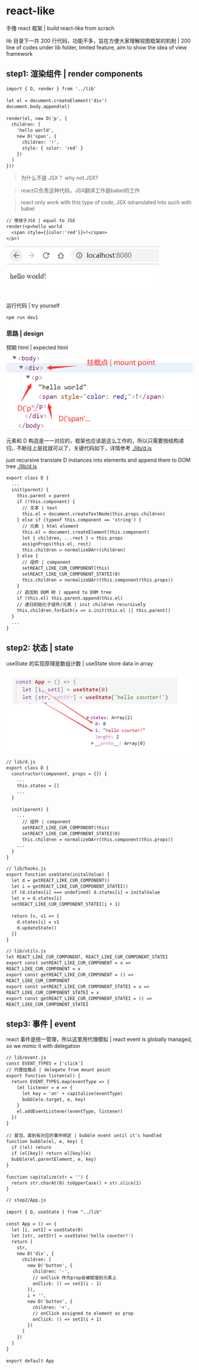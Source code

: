 # react-like

手撸 react 框架 | build react-like from scrach

lib 目录下一共 200 行代码，功能不多，旨在方便大家理解视图框架的机制 | 200 line of codes under lib folder, limited feature, aim to show the idea of view framework

## step1: 渲染组件 | render components

```
import { D, render } from '../lib'

let el = document.createElement('div')
document.body.append(el)

render(el, new D('p', {
  children: [
    'hello world',
    new D('span', {
      children: '!',
      style: { color: 'red' }
    })
  ]
}))

```
> 为什么不是 JSX？ why not JSX?

> react只负责这种代码，JSX翻译工作是babel的工作 

> react only work with this type of code, JSX istranslated into such with babel

```
// 等效于JSX | equal to JSX
render(<p>hello world
  <span style={{color:'red'}}>!</span>
</p>)
```

![render-only.jpg](./images/render-only.jpg)

运行代码 | try yourself
```
npm run dev1
```

### 思路 | design

预期 html | expected html

![html.png](./images/html.png)

元素和 D 构造是一一对应的，框架也应该是这么工作的，所以只需要按结构递归，不断往上层挂就可以了，关键代码如下，详情参考 [./lib/d.js](./lib/d.js)

just recursive translate D instances into elements and append them to DOM tree [./lib/d.js](./lib/d.js)

```
export class D {
  ...
  init(parent) {
    this.parent = parent
    if (!this.component) {
      // 文本 | text
      this.el = document.createTextNode(this.props.children)
    } else if (typeof this.component == 'string') {
      // 元素 | html element 
      this.el = document.createElement(this.component)
      let { children, ...rest } = this.props
      assignProps(this.el, rest)
      this.children = normalizeDArr(children)
    } else {
      // 组件 | component
      setREACT_LIKE_CUR_COMPONENT(this)
      setREACT_LIKE_CUR_COMPONENT_STATEI(0)
      this.children = normalizeDArr(this.component(this.props))
    }
    // 追加到 DOM 树 | append to DOM tree
    if (this.el) this.parent.append(this.el)
    // 递归初始化子组件/元素 | init children recursively
    this.children.forEach(x => x.init(this.el || this.parent))
  }
  ...
}
```

## step2: 状态 | state

useState 的实现原理是数组计数 | useState store data in array

![./images/states.png](./images/states.png)

```
// lib/d.js
export class D {
  constructor(component, props = {}) {
    ...
    this.states = []
    ...
  }

  init(parent) {
    ...
      // 组件 | component
      setREACT_LIKE_CUR_COMPONENT(this)
      setREACT_LIKE_CUR_COMPONENT_STATEI(0)
      this.children = normalizeDArr(this.component(this.props))
    ...
  }
}
```

```
// lib/hooks.js
export function useState(initalValue) {
  let d = getREACT_LIKE_CUR_COMPONENT()
  let i = getREACT_LIKE_CUR_COMPONENT_STATEI()
  if (d.states[i] === undefined) d.states[i] = initalValue
  let v = d.states[i]
  setREACT_LIKE_CUR_COMPONENT_STATEI(i + 1)

  return [v, v1 => {
    d.states[i] = v1
    d.updateState()
  }]
}
```

```
// lib/utils.js
let REACT_LIKE_CUR_COMPONENT, REACT_LIKE_CUR_COMPONENT_STATEI
export const setREACT_LIKE_CUR_COMPONENT = x => REACT_LIKE_CUR_COMPONENT = x
export const getREACT_LIKE_CUR_COMPONENT = () => REACT_LIKE_CUR_COMPONENT
export const setREACT_LIKE_CUR_COMPONENT_STATEI = x => REACT_LIKE_CUR_COMPONENT_STATEI = x
export const getREACT_LIKE_CUR_COMPONENT_STATEI = () => REACT_LIKE_CUR_COMPONENT_STATEI

```

## step3: 事件 | event

react 事件是统一管理，所以这里用代理模拟 | react event is globally managed, so we mimic it with delegation

```
// lib/event.js
const EVENT_TYPES = ['click']
// 代理挂载点 | delegate from mount point
export function listen(el) {
  return EVENT_TYPES.map(eventType => {
    let listener = e => {
      let key = 'on' + capitalize(eventType)
      bubble(e.target, e, key)
    }
    el.addEventListener(eventType, listener)
  })
}

// 冒泡，直到有对应的事件绑定 | bubble event until it's handled
function bubble(el, e, key) {
  if (!el) return
  if (el[key]) return el[key](e)
  bubble(el.parentElement, e, key)
}

function capitalize(str = '') {
  return str.charAt(0).toUpperCase() + str.slice(1)
}
```

```
// step2/App.js

import { D, useState } from "../lib"

const App = () => {
  let [i, setI] = useState(0)
  let [str, setStr] = useState('hello counter!')
  return [
    str,
    new D('div', {
      children: [
        new D('button', {
          children: '-',
          // onClick 作为prop会被赋值到元素上
          onClick: () => setI(i - 1)
        }),
        i + '',
        new D('button', {
          children: '+',
          // onClick assigned to element as prop
          onClick: () => setI(i + 1)
        })
      ]
    })
  ]
}

export default App
```
